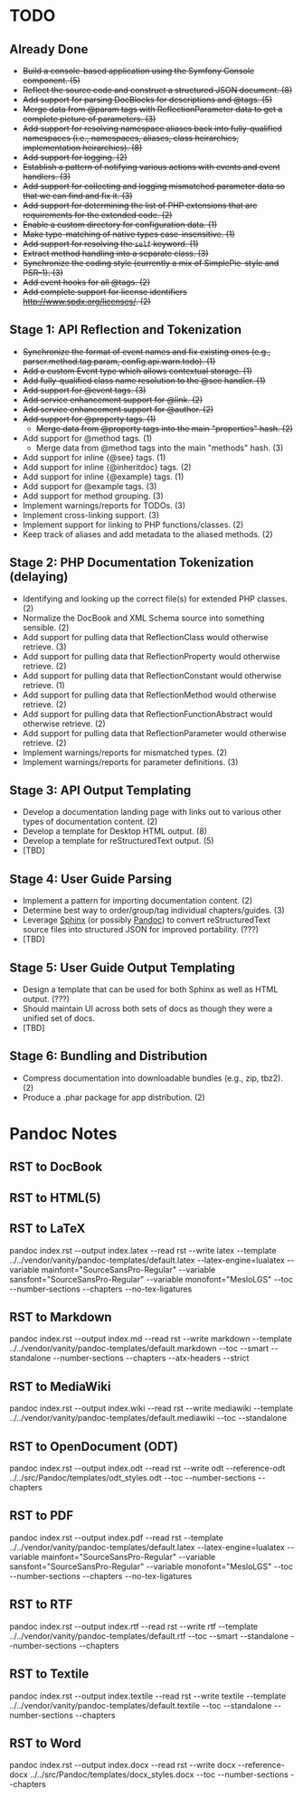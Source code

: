 # TODO

## Already Done

* ~~Build a console-based application using the Symfony Console component. (5)~~
* ~~Reflect the source code and construct a structured JSON document. (8)~~
* ~~Add support for parsing DocBlocks for descriptions and @tags. (5)~~
* ~~Merge data from @param tags with ReflectionParameter data to get a complete picture of parameters. (3)~~
* ~~Add support for resolving namespace aliases back into fully-qualified namespaces (i.e., namespaces, aliases, class heirarchies, implementation heirarchies). (8)~~
* ~~Add support for logging. (2)~~
* ~~Establish a pattern of notifying various actions with events and event handlers. (3)~~
* ~~Add support for collecting and logging mismatched parameter data so that we can find and fix it. (3)~~
* ~~Add support for determining the list of PHP extensions that are requirements for the extended code. (2)~~
* ~~Enable a custom directory for configuration data. (1)~~
* ~~Make type-matching of native types case-insensitive. (1)~~
* ~~Add support for resolving the `self` keyword. (1)~~
* ~~Extract method handling into a separate class. (3)~~
* ~~Synchronize the coding style (currently a mix of SimplePie-style and PSR-1). (3)~~
* ~~Add event hooks for all @tags. (2)~~
* ~~Add complete support for license identifiers <http://www.spdx.org/licenses/>. (2)~~

## Stage 1: API Reflection and Tokenization

* ~~Synchronize the format of event names and fix existing ones (e.g., parser.method.tag.param, config.api.warn.todo). (1)~~
* ~~Add a custom Event type which allows contextual storage. (1)~~
* ~~Add fully-qualified class name resolution to the @see handler. (1)~~
* ~~Add support for @event tags. (3)~~
* ~~Add service enhancement support for @link. (2)~~
* ~~Add service enhancement support for @author. (2)~~
* ~~Add support for @property tags. (1)~~
	* ~~Merge data from @property tags into the main "properties" hash. (2)~~
* Add support for @method tags. (1)
	* Merge data from @method tags into the main "methods" hash. (3)
* Add support for inline {@see} tags. (1)
* Add support for inline {@inheritdoc} tags. (2)
* Add support for inline {@example} tags. (1)
* Add support for @example tags. (3)
* Add support for method grouping. (3)
* Implement warnings/reports for TODOs. (3)
* Implement cross-linking support. (3)
* Implement support for linking to PHP functions/classes. (2)
* Keep track of aliases and add metadata to the aliased methods. (2)


## Stage 2: PHP Documentation Tokenization (delaying)

* Identifying and looking up the correct file(s) for extended PHP classes. (2)
* Normalize the DocBook and XML Schema source into something sensible. (2)
* Add support for pulling data that ReflectionClass would otherwise retrieve. (3)
* Add support for pulling data that ReflectionProperty would otherwise retrieve. (2)
* Add support for pulling data that ReflectionConstant would otherwise retrieve. (1)
* Add support for pulling data that ReflectionMethod would otherwise retrieve. (2)
* Add support for pulling data that ReflectionFunctionAbstract would otherwise retrieve. (2)
* Add support for pulling data that ReflectionParameter would otherwise retrieve. (2)
* Implement warnings/reports for mismatched types. (2)
* Implement warnings/reports for parameter definitions. (3)


## Stage 3: API Output Templating

* Develop a documentation landing page with links out to various other types of documentation content. (2)
* Develop a template for Desktop HTML output. (8)
* Develop a template for reStructuredText output. (5)
* [TBD]


## Stage 4: User Guide Parsing

* Implement a pattern for importing documentation content. (2)
* Determine best way to order/group/tag individual chapters/guides. (3)
* Leverage [Sphinx](http://sphinx.pocoo.org) (or possibly [Pandoc](http://johnmacfarlane.net/pandoc/)) to convert reStructuredText source files into structured JSON for improved portability. (???)
* [TBD]


## Stage 5: User Guide Output Templating

* Design a template that can be used for both Sphinx as well as HTML output. (???)
* Should maintain UI across both sets of docs as though they were a unified set of docs.
* [TBD]


## Stage 6: Bundling and Distribution

* Compress documentation into downloadable bundles (e.g., zip, tbz2). (2)
* Produce a .phar package for app distribution. (2)


# Pandoc Notes
## RST to DocBook

## RST to HTML(5)

## RST to LaTeX
pandoc index.rst --output index.latex --read rst --write latex --template ../../vendor/vanity/pandoc-templates/default.latex --latex-engine=lualatex --variable mainfont="SourceSansPro-Regular" --variable sansfont="SourceSansPro-Regular" --variable monofont="MesloLGS" --toc --number-sections --chapters --no-tex-ligatures

## RST to Markdown
pandoc index.rst --output index.md --read rst --write markdown --template ../../vendor/vanity/pandoc-templates/default.markdown --toc --smart --standalone --number-sections --chapters --atx-headers --strict

## RST to MediaWiki
pandoc index.rst --output index.wiki --read rst --write mediawiki --template ../../vendor/vanity/pandoc-templates/default.mediawiki --toc --standalone

## RST to OpenDocument (ODT)
pandoc index.rst --output index.odt --read rst --write odt  --reference-odt ../../src/Pandoc/templates/odt_styles.odt --toc --number-sections --chapters

## RST to PDF
pandoc index.rst --output index.pdf --read rst --template ../../vendor/vanity/pandoc-templates/default.latex --latex-engine=lualatex --variable mainfont="SourceSansPro-Regular" --variable sansfont="SourceSansPro-Regular" --variable monofont="MesloLGS" --toc --number-sections --chapters --no-tex-ligatures

## RST to RTF
pandoc index.rst --output index.rtf --read rst --write rtf --template ../../vendor/vanity/pandoc-templates/default.rtf --toc --smart --standalone --number-sections --chapters

## RST to Textile
pandoc index.rst --output index.textile --read rst --write textile --template ../../vendor/vanity/pandoc-templates/default.textile --toc --standalone --number-sections --chapters

## RST to Word
pandoc index.rst --output index.docx --read rst --write docx  --reference-docx ../../src/Pandoc/templates/docx_styles.docx --toc --number-sections --chapters
